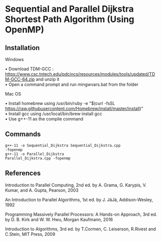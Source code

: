 # Sequential and Parallel Dijkstra Shortest Path Algorithm (Using OpenMP)

## Installation

Windows

• Download TDM-GCC : https://www.csc.tntech.edu/pdcincs/resources/modules/tools/updated/TDM-GCC-64.zip and unzip it <br>
• Open a command prompt and run mingwvars.bat from the folder

Mac OS

• Install homebrew using /usr/bin/ruby -e "$(curl -fsSL https://raw.githubusercontent.com/Homebrew/install/master/install)"<br>
• Install gcc using /usr/local/bin/brew install gcc <br>
• Use g++-11 as the compile command <br>

## Commands

<code>g++-11 -o Sequential_Dijkstra Sequential_Dijkstra.cpp -fopenmp</code><br>
<code>g++-11 -o Parallel_Dijkstra Parallel_Dijkstra.cpp -fopenmp</code>


## References

Introduction to Parallel Computing, 2nd ed. by A. Grama, G. Karypis, V. Kumar, and A. Gupta, Pearson, 2003

An Introduction to Parallel Algorithms, 1st ed. by J. JáJá, Addison-Wesley, 1992

Programming Massively Parallel Processors: A Hands-on Approach, 3rd ed. by D. B. Kirk and W. W. Hwu, Morgan Kaufmann, 2016

Introduction to Algorithms, 3rd ed. by T.Cormen, C. Leiserson, R.Rivest and C.Stein, MIT Press, 2009
